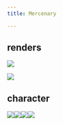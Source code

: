 ```yaml
---
title: Mercenary

---
```

## renders

![](/img/cg_merc_phone_wallpaper.png)

![](/img/cg_merc_thumb.png)

## character

![](/img/cg_merc_frontpose.png)![](/img/cg_merc_tpose.png)![](/img/cg_merc_wireframe_front.png)![](/img/cg_merc_wireframe_side.png)